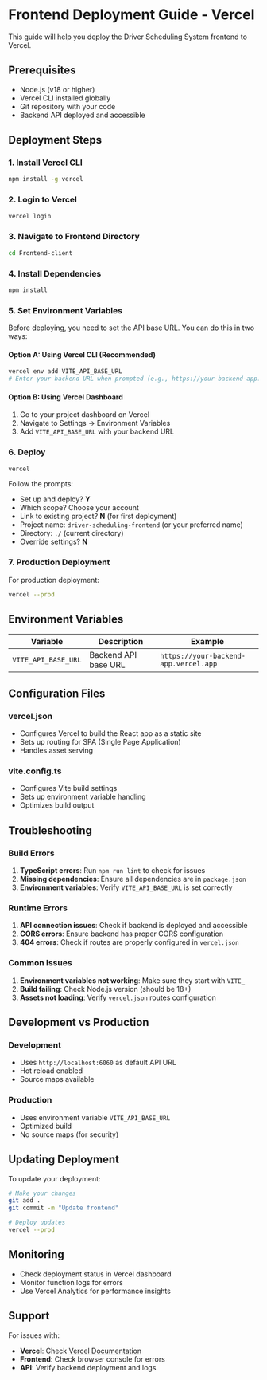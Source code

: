 # Frontend Deployment Guide - Vercel

This guide will help you deploy the Driver Scheduling System frontend to Vercel.

## Prerequisites

-   Node.js (v18 or higher)
-   Vercel CLI installed globally
-   Git repository with your code
-   Backend API deployed and accessible

## Deployment Steps

### 1. Install Vercel CLI

```bash
npm install -g vercel
```

### 2. Login to Vercel

```bash
vercel login
```

### 3. Navigate to Frontend Directory

```bash
cd Frontend-client
```

### 4. Install Dependencies

```bash
npm install
```

### 5. Set Environment Variables

Before deploying, you need to set the API base URL. You can do this in two ways:

#### Option A: Using Vercel CLI (Recommended)

```bash
vercel env add VITE_API_BASE_URL
# Enter your backend URL when prompted (e.g., https://your-backend-app.vercel.app)
```

#### Option B: Using Vercel Dashboard

1. Go to your project dashboard on Vercel
2. Navigate to Settings → Environment Variables
3. Add `VITE_API_BASE_URL` with your backend URL

### 6. Deploy

```bash
vercel
```

Follow the prompts:

-   Set up and deploy? **Y**
-   Which scope? Choose your account
-   Link to existing project? **N** (for first deployment)
-   Project name: `driver-scheduling-frontend` (or your preferred name)
-   Directory: `./` (current directory)
-   Override settings? **N**

### 7. Production Deployment

For production deployment:

```bash
vercel --prod
```

## Environment Variables

| Variable            | Description          | Example                               |
| ------------------- | -------------------- | ------------------------------------- |
| `VITE_API_BASE_URL` | Backend API base URL | `https://your-backend-app.vercel.app` |

## Configuration Files

### vercel.json

-   Configures Vercel to build the React app as a static site
-   Sets up routing for SPA (Single Page Application)
-   Handles asset serving

### vite.config.ts

-   Configures Vite build settings
-   Sets up environment variable handling
-   Optimizes build output

## Troubleshooting

### Build Errors

1. **TypeScript errors**: Run `npm run lint` to check for issues
2. **Missing dependencies**: Ensure all dependencies are in `package.json`
3. **Environment variables**: Verify `VITE_API_BASE_URL` is set correctly

### Runtime Errors

1. **API connection issues**: Check if backend is deployed and accessible
2. **CORS errors**: Ensure backend has proper CORS configuration
3. **404 errors**: Check if routes are properly configured in `vercel.json`

### Common Issues

1. **Environment variables not working**: Make sure they start with `VITE_`
2. **Build failing**: Check Node.js version (should be 18+)
3. **Assets not loading**: Verify `vercel.json` routes configuration

## Development vs Production

### Development

-   Uses `http://localhost:6060` as default API URL
-   Hot reload enabled
-   Source maps available

### Production

-   Uses environment variable `VITE_API_BASE_URL`
-   Optimized build
-   No source maps (for security)

## Updating Deployment

To update your deployment:

```bash
# Make your changes
git add .
git commit -m "Update frontend"

# Deploy updates
vercel --prod
```

## Monitoring

-   Check deployment status in Vercel dashboard
-   Monitor function logs for errors
-   Use Vercel Analytics for performance insights

## Support

For issues with:

-   **Vercel**: Check [Vercel Documentation](https://vercel.com/docs)
-   **Frontend**: Check browser console for errors
-   **API**: Verify backend deployment and logs
